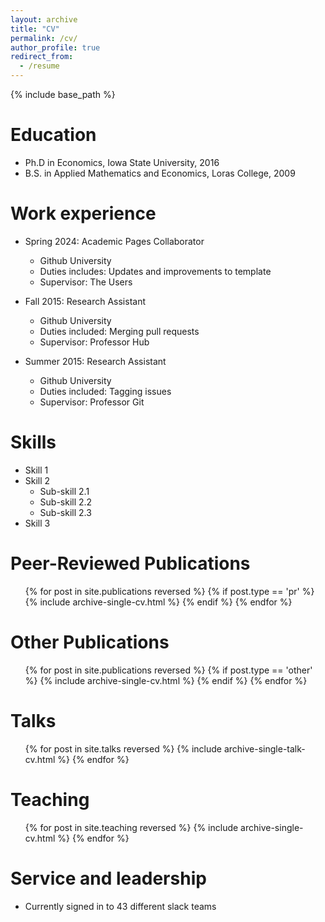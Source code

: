 ```yaml
---
layout: archive
title: "CV"
permalink: /cv/
author_profile: true
redirect_from:
  - /resume
---
```


{% include base_path %}

Education
======
* Ph.D in Economics, Iowa State University, 2016
* B.S. in Applied Mathematics and Economics, Loras College, 2009

Work experience
======
* Spring 2024: Academic Pages Collaborator
  * Github University
  * Duties includes: Updates and improvements to template
  * Supervisor: The Users

* Fall 2015: Research Assistant
  * Github University
  * Duties included: Merging pull requests
  * Supervisor: Professor Hub

* Summer 2015: Research Assistant
  * Github University
  * Duties included: Tagging issues
  * Supervisor: Professor Git
  
Skills
======
* Skill 1
* Skill 2
  * Sub-skill 2.1
  * Sub-skill 2.2
  * Sub-skill 2.3
* Skill 3

Peer-Reviewed Publications
======
  <ol reversed>{% for post in site.publications reversed %}
    {% if post.type == 'pr' %}
    {% include archive-single-cv.html %}
    {% endif %} 
  {% endfor %}</ol>
  
Other Publications
======
  <ul>{% for post in site.publications reversed %}
    {% if post.type == 'other' %}
    {% include archive-single-cv.html %}
    {% endif %} 
  {% endfor %}</ul>
   
Talks
======
  <ul>{% for post in site.talks reversed %}
    {% include archive-single-talk-cv.html  %}
  {% endfor %}</ul>
  
Teaching
======
  <ul>{% for post in site.teaching reversed %}
    {% include archive-single-cv.html %}
  {% endfor %}</ul>
  
Service and leadership
======
* Currently signed in to 43 different slack teams
